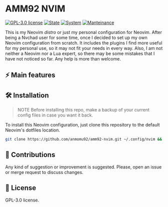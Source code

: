 # AMM92 NVIM

[![GPL-3.0 license](https://img.shields.io/badge/License-GPLv3-blue.svg)](LICENSE)
[![State](https://img.shields.io/badge/estado-activo-brightgreen)]()
[![System](https://img.shields.io/badge/🖥️-Linux/macOS-999999)]()
[![Manteinance](https://img.shields.io/badge/👤-anmomu92-yellow)]()

This is my Neovim *distro* or just my personal configuration for Neovim. After being a Nvchad user for some time, once I decided to set up my own Neovim configuration from scratch. It includes the plugins I find more useful for my personal use, so it may not fit your needs in every way. Also, I am not neither a Neovim nor a Lua expert, so there may be some mistakes that I have not noticed so far. Any help is more than welcome. 

## ⚡ Main features



## 🛠️ Installation

> NOTE
> Before installing this repo, make a backup of your current config files in case you want it back.

To install this Neovim configuration, just clone this repository to the default Neovim's dotfiles location.

```bash
git clone https://github.com/anmomu92/amm92-nvim.git ~/.config/nvim && nvim
```

## 🤝 Contributions

Any kind of suggestion or improvement is suggested. Please, open an issue or merge request to discuss changes.

## 📜 License

GPL-3.0 license.
